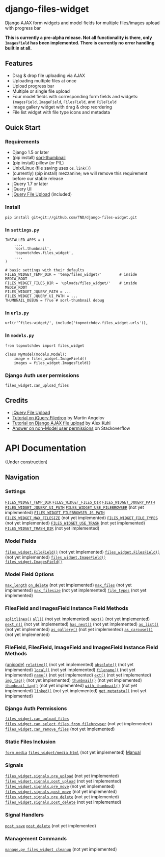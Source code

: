 django-files-widget
===================

Django AJAX form widgets and model fields for multiple files/images upload with progress bar

__This is currently a pre-alpha release. Not all functionality is there, only `ImagesField` has been implemented. There is currently no error handling built in at all.__

Features
--------

- Drag &amp; drop file uploading via AJAX
- Uploading multiple files at once
- Upload progress bar
- Multiple or single file upload
- Four model fields with corresponding form fields and widgets: `ImagesField`, `ImageField`, `FilesField`, and `FileField`
- Image gallery widget with drag &amp; drop reordering
- File list widget with file type icons and metadata

Quick Start
-----------

### Requirements ###
- Django 1.5 or later
- (pip install) [sorl-thumbnail](https://github.com/sorl/sorl-thumbnail)
- (pip install) pillow (or PIL)
- Unix/Linux (file saving uses `os.link()`)
- (currently) (pip install) mezzanine; we will remove this requirement before our stable release
- jQuery 1.7 or later
- jQuery UI
- [jQuery File Upload](https://github.com/blueimp/jQuery-File-Upload) (included)

### Install ###

    pip install git+git://github.com/TND/django-files-widget.git

### In `settings.py` ###

    INSTALLED_APPS = (
        ...,
        'sorl.thumbnail',
        'topnotchdev.files_widget',
        ...,
    )
    
    # basic settings with their defaults
    FILES_WIDGET_TEMP_DIR = 'temp/files_widget/'        # inside MEDIA_ROOT
    FILES_WIDGET_FILES_DIR = 'uploads/files_widget/'    # inside MEDIA_ROOT
    FILES_WIDGET_JQUERY_PATH = ...
    FILES_WIDGET_JQUERY_UI_PATH = ...
    THUMBNAIL_DEBUG = True # sorl-thumbnail debug

### In `urls.py` ###

    url(r'^files-widget/', include('topnotchdev.files_widget.urls')),

### In `models.py` ###

    from topnotchdev import files_widget
  
    class MyModel(models.Model):
        image = files_widget.ImageField()
        images = files_widget.ImagesField()

### Django Auth user permissions ###

    files_widget.can_upload_files

Credits
-------

- [jQuery File Upload](https://github.com/blueimp/jQuery-File-Upload/wiki/Options)
- [Tutorial on jQuery Filedrop](http://tutorialzine.com/2011/09/html5-file-upload-jquery-php/) by Martin Angelov
- [Tutorial on Django AJAX file upload](http://kuhlit.blogspot.nl/2011/04/ajax-file-uploads-and-csrf-in-django-13.html) by Alex Kuhl
- [Answer on non-Model user permissions](http://stackoverflow.com/questions/13932774/how-can-i-use-django-permissions-without-defining-a-content-type-or-model) on Stackoverflow


API Documentation
=================

(Under construction)

Navigation
----------

### Settings
[`FILES_WIDGET_TEMP_DIR`](#FILES_WIDGET_TEMP_DIR)
[`FILES_WIDGET_FILES_DIR`](#FILES_WIDGET_FILES_DIR)
[`FILES_WIDGET_JQUERY_PATH`](#FILES_WIDGET_JQUERY_PATH)
[`FILES_WIDGET_JQUERY_UI_PATH`](#FILES_WIDGET_JQUERY_UI_PATH)
[`FILES_WIDGET_USE_FILEBROWSER`](#FILES_WIDGET_WITH_FILEBROWSER) (not yet implemented)
[`FILES_WIDGET_FILEBROWSER_JS_PATH`](#FILES_WIDGET_FILEBROWSER_JS_PATH)
[`FILES_WIDGET_MAX_FILESIZE`](#FILES_WIDGET_MAX_FILESIZE) (not yet implemented)
[`FILES_WIDGET_FILE_TYPES`](#FILES_WIDGET_FILE_TYPES) (not yet implemented)
[`FILES_WIDGET_USE_TRASH`](#FILES_WIDGET_USE_TRASH) (not yet implemented)
[`FILES_WIDGET_TRASH_DIR`](#FILES_WIDGET_TRASH_DIR) (not yet implemented)

### Model Fields
[`files_widget.FileField()`](#FileField) (not yet implemented)
[`files_widget.FilesField()`](#FilesField) (not yet implemented)
[`files_widget.ImageField()`](#ImageField)
[`files_widget.ImagesField()`](#ImagesField)

### Model Field Options
[`max_length`](#max_length)
[`on_delete`](#on_delete) (not yet implemented)
[`max_files`](#max_files) (not yet implemented)
[`max_filesize`](#max_filesize) (not yet implemented)
[`file_types`](#file_types) (not yet implemented)

### FilesField and ImagesField Instance Field Methods
[`splitlines()`](#splitlines)
[`all()`](#all) (not yet implemented)
[`next()`](#next) (not yet implemented)
[`next_n()`](#next_n) (not yet implemented)
[`has_next()`](#has_next) (not yet implemented)
[`as_list()`](#as_list) (not yet implemented)
[`as_gallery()`](#as_gallery) (not yet implemented)
[`as_carousel()`](#as_carousel) (not yet implemented)

### FileField, FilesField, ImageField and ImagesField Instance Field Methods
[(unicode)](#unicode)
[`relative()`](#relative) (not yet implemented)
[`absolute()`](#absolute) (not yet implemented)
[`local()`](#local) (not yet implemented)
[`filename()`](#filename) (not yet implemented)
[`name()`](#name) (not yet implemented)
[`ext()`](#ext) (not yet implemented)
[`img_tag()`](#img_tag) (not yet implemented)
[`thumbnail()`](#thumbnail) (not yet implemented)
[`thumbnail_tag()`](#thumbnail_tag) (not yet implemented)
[`with_thumbnail()`](#with_thumbnail) (not yet implemented)
[`linked()`](#linked) (not yet implemented)
[`get_metatata()`](#get_metatata) (not yet implemented)

### Django Auth Permissions
[`files_widget.can_upload_files`](#can_upload_files)
[`files_widget.can_select_files_from_filebrowser`](#can_select_files_from_filebrowser) (not yet implemented)
[`files_widget.can_remove_files`](#can_remove_files) (not yet implemented)

### Static Files Inclusion
[`form.media`](#form.media)
[`files_widget/media.html`](#media.html) (not yet implemented)
[Manual](#manual-inclusion)

### Signals
[`files_widget.signals.pre_upload`](#pre_upload) (not yet implemented)
[`files_widget.signals.post_upload`](#post_upload) (not yet implemented)
[`files_widget.signals.pre_move`](#pre_move) (not yet implemented)
[`files_widget.signals.post_move`](#post_move) (not yet implemented)
[`files_widget.signals.pre_delete`](#pre_delete) (not yet implemented)
[`files_widget.signals.post_delete`](#post_delete) (not yet implemented)

### Signal Handlers
[`post_save`](#django.post_save)
[`post_delete`](#django.post_delete) (not yet implemented)

### Management Commands
[`manage.py files_widget cleanup`](#cleanup) (not yet implemented)
